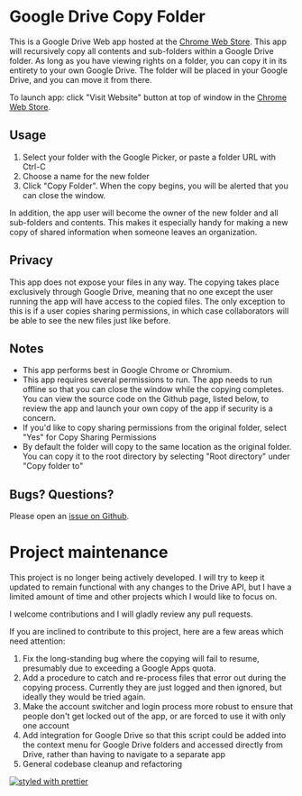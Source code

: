 Google Drive Copy Folder
===========

This is a Google Drive Web app hosted at the [Chrome Web Store](https://chrome.google.com/webstore/detail/copy-folder/kfbicpdhiofpicipfggljdhjokjblnhl). 
This app will recursively copy all contents and sub-folders within a Google Drive folder.  As long as you have viewing rights on a folder, you can copy it in its entirety to your own Google Drive.  The folder will be placed in your Google Drive, and you can move it from there.

To launch app: click "Visit Website" button at top of window in the [Chrome Web Store](https://chrome.google.com/webstore/detail/copy-folder/kfbicpdhiofpicipfggljdhjokjblnhl).

## Usage 

1. Select your folder with the Google Picker, or paste a folder URL with Ctrl-C
2. Choose a name for the new folder
3. Click "Copy Folder".  When the copy begins, you will be alerted that you can close the window.

In addition, the app user will become the owner of the new folder and all sub-folders and contents.  This makes it especially handy for making a new copy of shared information when someone leaves an organization.

## Privacy

This app does not expose your files in any way.  The copying takes place exclusively through Google Drive, meaning that no one except the user running the app will have access to the copied files.  The only exception to this is if a user copies sharing permissions, in which case collaborators will be able to see the new files just like before.

## Notes 

* This app performs best in Google Chrome or Chromium.
* This app requires several permissions to run.  The app needs to run offline so that you can close the window while the copying completes.  You can view the source code on the Github page, listed below, to review the app and launch your own copy of the app if security is a concern.
* If you'd like to copy sharing permissions from the original folder, select "Yes" for Copy Sharing Permissions
* By default the folder will copy to the same location as the original folder.  You can copy it to the root directory by selecting "Root directory" under "Copy folder to"

## Bugs? Questions?

Please open an [issue on Github](https://github.com/ericyd/gdrive-copy/issues).

# Project maintenance

This project is no longer being actively developed.  I will try to keep it updated to remain functional with 
any changes to the Drive API, but I have a limited amount of time and other projects which I would like to focus on.

I welcome contributions and I will gladly review any pull requests.

If you are inclined to contribute to this project, here are a few areas which need attention:

1. Fix the long-standing bug where the copying will fail to resume, presumably due to exceeding a Google Apps quota.
2. Add a procedure to catch and re-process files that error out during the copying process.  Currently they are just 
logged and then ignored, but ideally they would be tried again.
3. Make the account switcher and login process more robust to ensure that people don't get locked out of the app, or are 
forced to use it with only one account
4. Add integration for Google Drive so that this script could be added into the context menu for Google Drive folders and 
accessed directly from Drive, rather than having to navigate to a separate app
5. General codebase cleanup and refactoring

[![styled with prettier](https://img.shields.io/badge/styled_with-prettier-ff69b4.svg)](https://github.com/prettier/prettier)